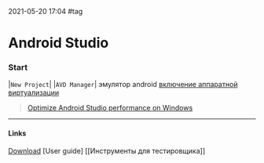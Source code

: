 2021-05-20 17:04
#tag
# Android Studio
### Start
|`New Project`|
|`AVD Manager`| эмулятор android
[включение аппаратной виртуализации](https://support.bluestacks.com/hc/ru/articles/360043236951#)
> [Optimize Android Studio performance on Windows](https://developer.android.com/studio/intro/studio-config#optimize-studio-windows)
_____________
#### Links
[Download](https://developer.android.com/studio?hl=ru)
[User guide]
[[Инструменты для тестировщика]]

